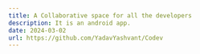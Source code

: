 ```yaml
---
title: A Collaborative space for all the developers
description: It is an android app.
date: 2024-03-02
url: https://github.com/YadavYashvant/Codev
---
```

